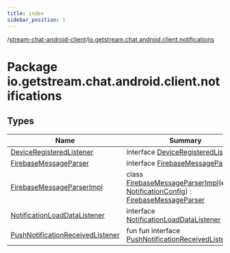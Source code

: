 ```yaml
---
title: index
sidebar_position: 1
---
```

/[stream-chat-android-client](../index.md)/[io.getstream.chat.android.client.notifications](index.md)  
  
  
  
# Package io.getstream.chat.android.client.notifications  
  
  
## Types  
  
|  Name |  Summary | 
|---|---|
| <a name="io.getstream.chat.android.client.notifications/DeviceRegisteredListener///PointingToDeclaration/"></a>[DeviceRegisteredListener](DeviceRegisteredListener/index.md)| <a name="io.getstream.chat.android.client.notifications/DeviceRegisteredListener///PointingToDeclaration/"></a>interface [DeviceRegisteredListener](DeviceRegisteredListener/index.md)|
| <a name="io.getstream.chat.android.client.notifications/FirebaseMessageParser///PointingToDeclaration/"></a>[FirebaseMessageParser](FirebaseMessageParser/index.md)| <a name="io.getstream.chat.android.client.notifications/FirebaseMessageParser///PointingToDeclaration/"></a>interface [FirebaseMessageParser](FirebaseMessageParser/index.md)|
| <a name="io.getstream.chat.android.client.notifications/FirebaseMessageParserImpl///PointingToDeclaration/"></a>[FirebaseMessageParserImpl](FirebaseMessageParserImpl/index.md)| <a name="io.getstream.chat.android.client.notifications/FirebaseMessageParserImpl///PointingToDeclaration/"></a>class [FirebaseMessageParserImpl](FirebaseMessageParserImpl/index.md)(**config**: [NotificationConfig](../io.getstream.chat.android.client.notifications.handler/NotificationConfig/index.md)) : [FirebaseMessageParser](FirebaseMessageParser/index.md)|
| <a name="io.getstream.chat.android.client.notifications/NotificationLoadDataListener///PointingToDeclaration/"></a>[NotificationLoadDataListener](NotificationLoadDataListener/index.md)| <a name="io.getstream.chat.android.client.notifications/NotificationLoadDataListener///PointingToDeclaration/"></a>interface [NotificationLoadDataListener](NotificationLoadDataListener/index.md)|
| <a name="io.getstream.chat.android.client.notifications/PushNotificationReceivedListener///PointingToDeclaration/"></a>[PushNotificationReceivedListener](PushNotificationReceivedListener/index.md)| <a name="io.getstream.chat.android.client.notifications/PushNotificationReceivedListener///PointingToDeclaration/"></a>fun fun interface [PushNotificationReceivedListener](PushNotificationReceivedListener/index.md)|

